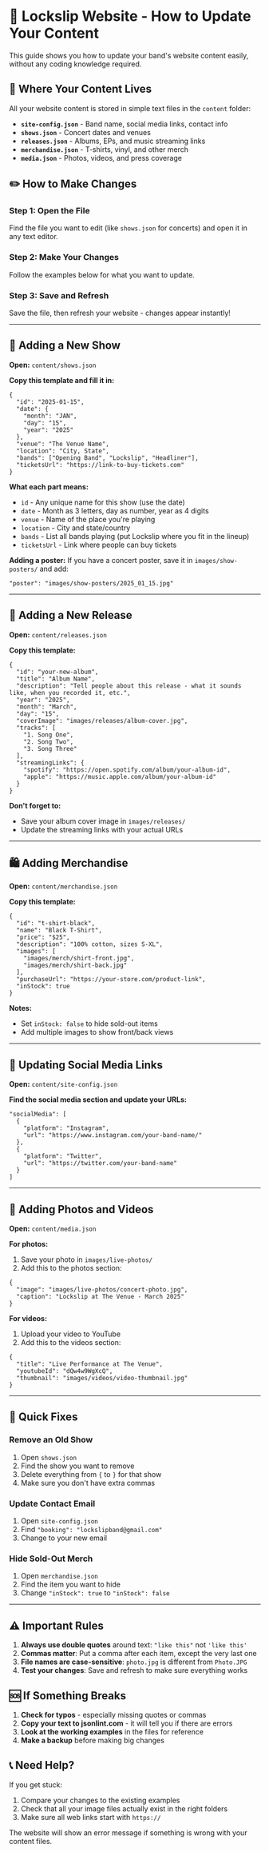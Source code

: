 # 🎸 Lockslip Website - How to Update Your Content

This guide shows you how to update your band's website content easily, without any coding knowledge required.

## 📁 Where Your Content Lives

All your website content is stored in simple text files in the `content` folder:

- **`site-config.json`** - Band name, social media links, contact info
- **`shows.json`** - Concert dates and venues
- **`releases.json`** - Albums, EPs, and music streaming links
- **`merchandise.json`** - T-shirts, vinyl, and other merch
- **`media.json`** - Photos, videos, and press coverage

## ✏️ How to Make Changes

### Step 1: Open the File
Find the file you want to edit (like `shows.json` for concerts) and open it in any text editor.

### Step 2: Make Your Changes
Follow the examples below for what you want to update.

### Step 3: Save and Refresh
Save the file, then refresh your website - changes appear instantly!

---

## 🎤 Adding a New Show

**Open:** `content/shows.json`

**Copy this template and fill it in:**
```
{
  "id": "2025-01-15",
  "date": {
    "month": "JAN",
    "day": "15", 
    "year": "2025"
  },
  "venue": "The Venue Name",
  "location": "City, State",
  "bands": ["Opening Band", "Lockslip", "Headliner"],
  "ticketsUrl": "https://link-to-buy-tickets.com"
}
```

**What each part means:**
- `id` - Any unique name for this show (use the date)
- `date` - Month as 3 letters, day as number, year as 4 digits
- `venue` - Name of the place you're playing
- `location` - City and state/country
- `bands` - List all bands playing (put Lockslip where you fit in the lineup)
- `ticketsUrl` - Link where people can buy tickets

**Adding a poster:** If you have a concert poster, save it in `images/show-posters/` and add:
```
"poster": "images/show-posters/2025_01_15.jpg"
```

---

## 🎵 Adding a New Release

**Open:** `content/releases.json`

**Copy this template:**
```
{
  "id": "your-new-album",
  "title": "Album Name",
  "description": "Tell people about this release - what it sounds like, when you recorded it, etc.",
  "year": "2025",
  "month": "March",
  "day": "15",
  "coverImage": "images/releases/album-cover.jpg",
  "tracks": [
    "1. Song One",
    "2. Song Two", 
    "3. Song Three"
  ],
  "streamingLinks": {
    "spotify": "https://open.spotify.com/album/your-album-id",
    "apple": "https://music.apple.com/album/your-album-id"
  }
}
```

**Don't forget to:**
- Save your album cover image in `images/releases/`
- Update the streaming links with your actual URLs

---

## 🛍️ Adding Merchandise

**Open:** `content/merchandise.json`

**Copy this template:**
```
{
  "id": "t-shirt-black",
  "name": "Black T-Shirt",
  "price": "$25",
  "description": "100% cotton, sizes S-XL",
  "images": [
    "images/merch/shirt-front.jpg",
    "images/merch/shirt-back.jpg"
  ],
  "purchaseUrl": "https://your-store.com/product-link",
  "inStock": true
}
```

**Notes:**
- Set `inStock: false` to hide sold-out items
- Add multiple images to show front/back views

---

## 📱 Updating Social Media Links

**Open:** `content/site-config.json`

**Find the social media section and update your URLs:**
```
"socialMedia": [
  {
    "platform": "Instagram",
    "url": "https://www.instagram.com/your-band-name/"
  },
  {
    "platform": "Twitter", 
    "url": "https://twitter.com/your-band-name"
  }
]
```

---

## 📸 Adding Photos and Videos

**Open:** `content/media.json`

**For photos:**
1. Save your photo in `images/live-photos/`
2. Add this to the photos section:
```
{
  "image": "images/live-photos/concert-photo.jpg",
  "caption": "Lockslip at The Venue - March 2025"
}
```

**For videos:**
1. Upload your video to YouTube
2. Add this to the videos section:
```
{
  "title": "Live Performance at The Venue",
  "youtubeId": "dQw4w9WgXcQ",
  "thumbnail": "images/videos/video-thumbnail.jpg"
}
```

---

## 🔧 Quick Fixes

### Remove an Old Show
1. Open `shows.json`
2. Find the show you want to remove
3. Delete everything from `{` to `}` for that show
4. Make sure you don't have extra commas

### Update Contact Email
1. Open `site-config.json`
2. Find `"booking": "lockslipband@gmail.com"`
3. Change to your new email

### Hide Sold-Out Merch
1. Open `merchandise.json`  
2. Find the item you want to hide
3. Change `"inStock": true` to `"inStock": false`

---

## ⚠️ Important Rules

1. **Always use double quotes** around text: `"like this"` not `'like this'`
2. **Commas matter**: Put a comma after each item, except the very last one
3. **File names are case-sensitive**: `photo.jpg` is different from `Photo.JPG`
4. **Test your changes**: Save and refresh to make sure everything works

## 🆘 If Something Breaks

1. **Check for typos** - especially missing quotes or commas
2. **Copy your text to jsonlint.com** - it will tell you if there are errors
3. **Look at the working examples** in the files for reference
4. **Make a backup** before making big changes

## 📞 Need Help?

If you get stuck:
1. Compare your changes to the existing examples
2. Check that all your image files actually exist in the right folders
3. Make sure all web links start with `https://`

The website will show an error message if something is wrong with your content files.